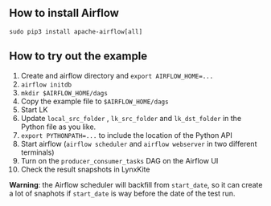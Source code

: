## How to install Airflow

``sudo pip3 install apache-airflow[all]``

## How to try out the example

1. Create and airflow directory and `export AIRFLOW_HOME=...`
1. `airflow initdb`
1. `mkdir $AIRFLOW_HOME/dags`
1. Copy the example file to `$AIRFLOW_HOME/dags`
1. Start LK
1. Update `local_src_folder` , `lk_src_folder` and `lk_dst_folder`
in the Python file as you like.
1. `export PYTHONPATH=...` to include the location of the Python API
1. Start airflow (`airflow scheduler` and `airflow webserver`
  in two different terminals)
1. Turn on the `producer_consumer_tasks` DAG on the Airflow UI
1. Check the result snapshots in LynxKite

**Warning**:  the Airflow scheduler will backfill from `start_date`, so
it can create a lot of snaphots if `start_date` is way before the date
of the test run.
